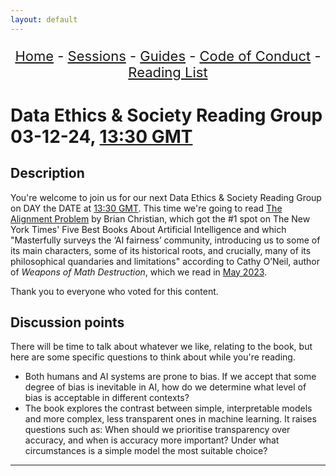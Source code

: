 ```yaml
---
layout: default
---
```


<center>
<p align="center" style="font-size:22px">
<a href="https://data-ethics-and-society.github.io/data-ethics-and-society-reading-group">Home</a> 
- <a href="https://data-ethics-and-society.github.io/data-ethics-and-society-reading-group/SESSIONS.html">Sessions</a> 
- <a href="https://data-ethics-and-society.github.io/data-ethics-and-society-reading-group/Guides/guides.html">Guides</a> 
- <a href="https://data-ethics-and-society.github.io/data-ethics-and-society-reading-group/code-of-conduct.html">Code of Conduct</a> 
- <a href="https://data-ethics-and-society.github.io/data-ethics-and-society-reading-group/READING-LIST.html">Reading List</a>
</p>
</center>

# Data Ethics & Society Reading Group 03-12-24, [13:30 GMT][LINK-TO-TIMEDATE]

<!--
TODO:
- [ ] Change all ALL-CAPS placeholders in this form
- [ ] Add link to the new file in SESSIONS.md
- [ ] Update the main Readme.md with information about the next session.
- [ ] Pull request!
- [ ] Create the shareable event invite and copy and paste this info over
- [ ] Maybe tweet it? #DSEthicsGroup #GovDataScience

Usual time 12:00-13:00
-->

## Description

You're welcome to join us for our next Data Ethics & Society Reading Group on DAY the DATE at [13:30 GMT][LINK-TO-TIMEDATE]. This time we're going to read [The Alignment Problem][LINK-TO-CONTENT] by Brian Christian, which got the #1 spot on The New York Times' Five Best Books About Artificial Intelligence and which "Masterfully surveys the ‘AI fairness’ community, introducing us to some of its main characters, some of its historical roots, and crucially, many of its philosophical quandaries and limitations" according to Cathy O’Neil, author of _Weapons of Math Destruction_, which we read in [May 2023](../2023/05-23-session.md).

Thank you to everyone who voted for this content.

## Discussion points

There will be time to talk about whatever we like, relating to the book, but here are some specific questions to think about while you're reading.

* Both humans and AI systems are prone to bias. If we accept that some degree of bias is inevitable in AI, how do we determine what level of bias is acceptable in different contexts?
* The book explores the contrast between simple, interpretable models and more complex, less transparent ones in machine learning. It raises questions such as: When should we prioritise transparency over accuracy, and when is accuracy more important? Under what circumstances is a simple model the most suitable choice?

---

<!--

## Meeting notes

### Who came
Number of people: 19

### What did we think?
Notes here!
Shall we email the author? If so, who'll send the email?

-->

[LINK-TO-TIMEDATE]: https://www.timeanddate.com/worldclock/fixedtime.html?msg=Data+Ethics+%26+Society+Reading+Group-+December+2024&iso=20241203T1330&p1=%3A&ah=1E
[SIGN-UP-LINK]: https://buytickets.at/dataethics/1406213/r/github
[LINK-TO-CONTENT]: https://atlantic-books.co.uk/book/the-alignment-problem/

